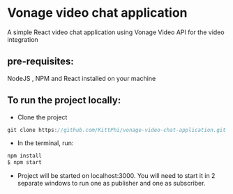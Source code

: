 # Vonage video chat application

A simple React video chat application using Vonage Video API for the video integration

## pre-requisites:

NodeJS , NPM and React installed on your machine

## To run the project locally:

- Clone the project

```js
git clone https://github.com/KittPhi/vonage-video-chat-application.git
```

- In the terminal, run:

```js
npm install
$ npm start
```

- Project will be started on localhost:3000. You will need to start it in 2 separate windows to run one as publisher and one as subscriber.

